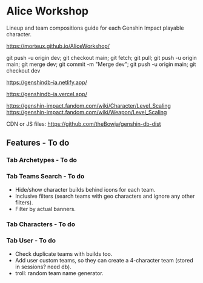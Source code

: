 # Alice Workshop
Lineup and team compositions guide for each Genshin Impact playable character.

https://morteux.github.io/AliceWorkshop/

git push -u origin dev; git checkout main; git fetch; git pull; git push -u origin main; git merge dev; git commit -m "Merge dev"; git push -u origin main; git checkout dev

https://genshindb-ia.netlify.app/

https://genshindb-ia.vercel.app/

https://genshin-impact.fandom.com/wiki/Character/Level_Scaling
https://genshin-impact.fandom.com/wiki/Weapon/Level_Scaling

CDN or JS files: https://github.com/theBowja/genshin-db-dist

## Features - To do

### Tab Archetypes - To do

### Tab Teams Search - To do
- Hide/show character builds behind icons for each team.
- Inclusive filters (search teams with geo characters and ignore any other filters).
- Filter by actual banners.

### Tab Characters - To do

### Tab User - To do
- Check duplicate teams with builds too.
- Add user custom teams, so they can create a 4-character team (stored in sessions? need db).
- troll: random team name generator.
